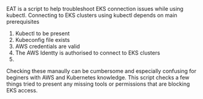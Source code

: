 EAT is a script to help troubleshoot EKS connection issues while using kubectl. Connecting to EKS clusters using kubectl depends on main prerequisites

1. Kubectl to be present
2. Kubeconfig file exists
3. AWS credentials are valid
4. The AWS Identty is authorised to connect to EKS clusters
5. 

Checking these manaully can be cumbersome and especially confusing for beginers with AWS and Kubernetes knowledge. This script checks a few things tried to
present any missing tools or permissions that are blocking EKS access. 